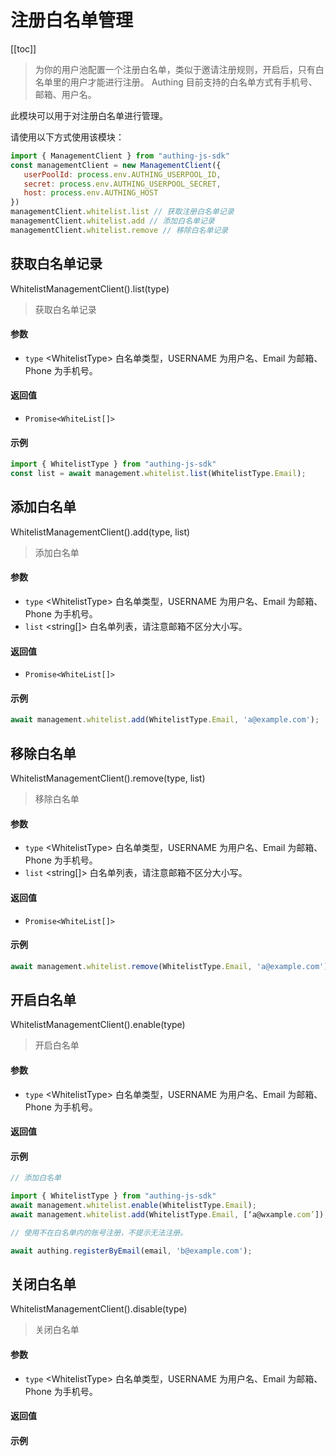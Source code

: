 
# 注册白名单管理

[[toc]]

> 为你的用户池配置一个注册白名单，类似于邀请注册规则，开启后，只有白名单里的用户才能进行注册。 Authing 目前支持的白名单方式有手机号、邮箱、用户名。

此模块可以用于对注册白名单进行管理。

请使用以下方式使用该模块：
```javascript
import { ManagementClient } from "authing-js-sdk"
const managementClient = new ManagementClient({
   userPoolId: process.env.AUTHING_USERPOOL_ID,
   secret: process.env.AUTHING_USERPOOL_SECRET,
   host: process.env.AUTHING_HOST
})
managementClient.whitelist.list // 获取注册白名单记录
managementClient.whitelist.add // 添加白名单记录
managementClient.whitelist.remove // 移除白名单记录
```

## 获取白名单记录

WhitelistManagementClient().list(type)

> 获取白名单记录


#### 参数

- `type` \<WhitelistType\> 白名单类型，USERNAME 为用户名、Email 为邮箱、Phone 为手机号。 

#### 返回值

-  `Promise<WhiteList[]>` 

#### 示例

```javascript
import { WhitelistType } from "authing-js-sdk"
const list = await management.whitelist.list(WhitelistType.Email);
```
      

## 添加白名单

WhitelistManagementClient().add(type, list)

> 添加白名单


#### 参数

- `type` \<WhitelistType\> 白名单类型，USERNAME 为用户名、Email 为邮箱、Phone 为手机号。 
- `list` \<string[]\> 白名单列表，请注意邮箱不区分大小写。 

#### 返回值

-  `Promise<WhiteList[]>` 

#### 示例

```javascript
await management.whitelist.add(WhitelistType.Email, 'a@example.com');
```
      

## 移除白名单

WhitelistManagementClient().remove(type, list)

> 移除白名单


#### 参数

- `type` \<WhitelistType\> 白名单类型，USERNAME 为用户名、Email 为邮箱、Phone 为手机号。 
- `list` \<string[]\> 白名单列表，请注意邮箱不区分大小写。 

#### 返回值

-  `Promise<WhiteList[]>` 

#### 示例

```javascript
await management.whitelist.remove(WhitelistType.Email, 'a@example.com');
```
      

## 开启白名单

WhitelistManagementClient().enable(type)

> 开启白名单


#### 参数

- `type` \<WhitelistType\> 白名单类型，USERNAME 为用户名、Email 为邮箱、Phone 为手机号。 

#### 返回值



#### 示例

```javascript
// 添加白名单

import { WhitelistType } from "authing-js-sdk"
await management.whitelist.enable(WhitelistType.Email);
await management.whitelist.add(WhitelistType.Email, [‘a@wxample.com’]);

// 使用不在白名单内的账号注册，不提示无法注册。

await authing.registerByEmail(email, 'b@example.com');
```
      

## 关闭白名单

WhitelistManagementClient().disable(type)

> 关闭白名单


#### 参数

- `type` \<WhitelistType\> 白名单类型，USERNAME 为用户名、Email 为邮箱、Phone 为手机号。 

#### 返回值



#### 示例


      